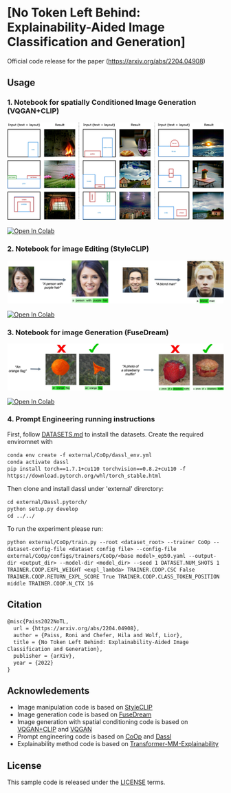# [No Token Left Behind: Explainability-Aided Image Classification and Generation]

Official code release for the paper (https://arxiv.org/abs/2204.04908) 

## Usage

### 1. Notebook for spatially Conditioned Image Generation (VQGAN+CLIP)
<p align="left">
  <img src="imgs/spatial_conditioning_git.jpg" width="800">
</p>
<a href="https://colab.research.google.com/github/apple/ml-no-token-left-behind/blob/main/notebooks/Explainability_aided_spatial_conditioning.ipynb">
  <img src="https://colab.research.google.com/assets/colab-badge.svg" alt="Open In Colab"/>
</a>

### 2. Notebook for image Editing (StyleCLIP)
<p align="left">
  <img src="imgs/image_manipulation.jpg" width="800">
</p>
<a href="https://colab.research.google.com/github/apple/ml-no-token-left-behind/blob/main/notebooks/Explainability_aided_image_manipulation.ipynb">
  <img src="https://colab.research.google.com/assets/colab-badge.svg" alt="Open In Colab"/>
</a>

### 3. Notebook for image Generation (FuseDream)
<p align="left">
  <img src="imgs/image_generation.jpg" width="800">
</p>
<a href="https://colab.research.google.com/github/apple/ml-no-token-left-behind/blob/main/notebooks/Explainability_aided_image_generation.ipynb">
  <img src="https://colab.research.google.com/assets/colab-badge.svg" alt="Open In Colab"/>
</a>

### 4. Prompt Engineering running instructions

First, follow [DATASETS.md](external/CoOp/DATASETS.md) to install the datasets.
Create the required enviromnet with 
```
conda env create -f external/CoOp/dassl_env.yml
conda activate dassl
pip install torch==1.7.1+cu110 torchvision==0.8.2+cu110 -f https://download.pytorch.org/whl/torch_stable.html
```
Then clone and install dassl under 'external' direrctory:
```
cd external/Dassl.pytorch/
python setup.py develop
cd ../../
```

To run the experiment please run:
```
python external/CoOp/train.py --root <dataset_root> --trainer CoOp --dataset-config-file <dataset config file> --config-file external/CoOp/configs/trainers/CoOp/<base model>_ep50.yaml --output-dir <output_dir> --model-dir <model_dir> --seed 1 DATASET.NUM_SHOTS 1 TRAINER.COOP.EXPL_WEIGHT <expl_lambda> TRAINER.COOP.CSC False TRAINER.COOP.RETURN_EXPL_SCORE True TRAINER.COOP.CLASS_TOKEN_POSITION middle TRAINER.COOP.N_CTX 16
```

## Citation
```
@misc{Paiss2022NoTL,
  url = {https://arxiv.org/abs/2204.04908},
  author = {Paiss, Roni and Chefer, Hila and Wolf, Lior},
  title = {No Token Left Behind: Explainability-Aided Image Classification and Generation},
  publisher = {arXiv},
  year = {2022}
}
```
## Acknowledements
* Image manipulation code is based on [StyleCLIP](https://github.com/orpatashnik/StyleCLIP)
* Image generation code is based on [FuseDream](https://github.com/gnobitab/FuseDream)
* Image generation with spatial conditioning code is based on [VQGAN+CLIP](https://colab.research.google.com/drive/1ZAus_gn2RhTZWzOWUpPERNC0Q8OhZRTZ#scrollTo=VA1PHoJrRiK9) and [VQGAN](https://github.com/CompVis/taming-transformers)
* Prompt engineering code is based on [CoOp](https://github.com/KaiyangZhou/CoOp) and [Dassl](https://github.com/KaiyangZhou/Dassl.pytorch)
* Explainability method code is based on [Transformer-MM-Explainability](https://github.com/hila-chefer/Transformer-MM-Explainability)
## License
This sample code is released under the [LICENSE](LICENSE) terms.

